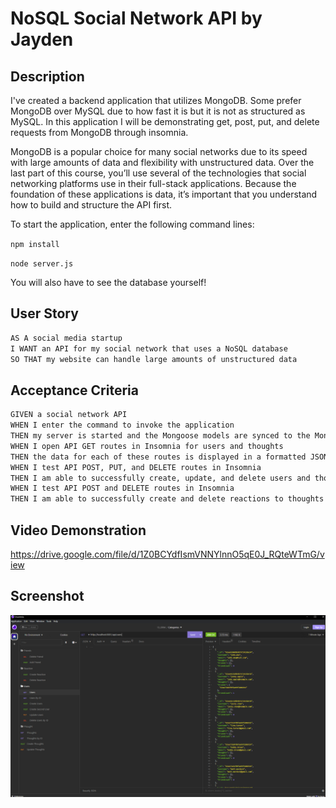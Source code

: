 # NoSQL Social Network API by Jayden

## Description

I've created a backend application that utilizes MongoDB. Some prefer MongoDB over MySQL due to how fast it is but it is not as structured as MySQL. In this application I will be demonstrating get, post, put, and delete requests from MongoDB through insomnia.

MongoDB is a popular choice for many social networks due to its speed with large amounts of data and flexibility with unstructured data. Over the last part of this course, you’ll use several of the technologies that social networking platforms use in their full-stack applications. Because the foundation of these applications is data, it’s important that you understand how to build and structure the API first.

To start the application, enter the following command lines:

`npm install`

`node server.js`

You will also have to see the database yourself!

## User Story

```md
AS A social media startup
I WANT an API for my social network that uses a NoSQL database
SO THAT my website can handle large amounts of unstructured data
```

## Acceptance Criteria

```md
GIVEN a social network API
WHEN I enter the command to invoke the application
THEN my server is started and the Mongoose models are synced to the MongoDB database
WHEN I open API GET routes in Insomnia for users and thoughts
THEN the data for each of these routes is displayed in a formatted JSON
WHEN I test API POST, PUT, and DELETE routes in Insomnia
THEN I am able to successfully create, update, and delete users and thoughts in my database
WHEN I test API POST and DELETE routes in Insomnia
THEN I am able to successfully create and delete reactions to thoughts and add and remove friends to a user’s friend list
```

## Video Demonstration

https://drive.google.com/file/d/1Z0BCYdfIsmVNNYlnnO5qE0J_RQteWTmG/view

## Screenshot

![Screenshot](./mongoDB.PNG)

